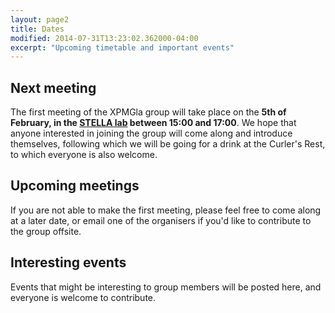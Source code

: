 ```yaml
---
layout: page2
title: Dates
modified: 2014-07-31T13:23:02.362000-04:00
excerpt: "Upcoming timetable and important events"
---
```


## Next meeting

The first meeting of the XPMGla group will take place on the **5th of February, in the [STELLA lab](http://www.arts.gla.ac.uk/itsupport/stella.html) between 15:00 and 17:00**. We hope that anyone interested in joining the group will come along and introduce themselves, following which we will be going for a drink at the Curler's Rest, to which everyone is also welcome.

## Upcoming meetings

If you are not able to make the first meeting, please feel free to come along at a later date, or email one of the organisers if you'd like to contribute to the group offsite.

## Interesting events

Events that might be interesting to group members will be posted here, and everyone is welcome to contribute.
